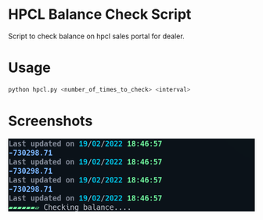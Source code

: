 # HPCL Balance Check Script

Script to check balance on hpcl sales portal for dealer.

# Usage

```python
python hpcl.py <number_of_times_to_check> <interval>
```

# Screenshots

![Output Screenshot](output_screenshot.png)